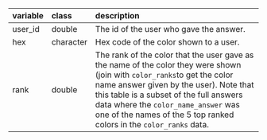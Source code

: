 |variable |class     |description                           |
|:--------|:---------|:-------------------------------------|
|user_id  |double    |The id of the user who gave the answer. |
|hex      |character |Hex code of the color shown to a user. |
|rank     |double    |The rank of the color that the user gave as the name of the color they were shown (join with `color_ranks`to get the color name answer given by the user). Note that this table is a subset of the full answers data where the `color_name_answer` was one of the names of the 5 top ranked colors in the `color_ranks` data. |
